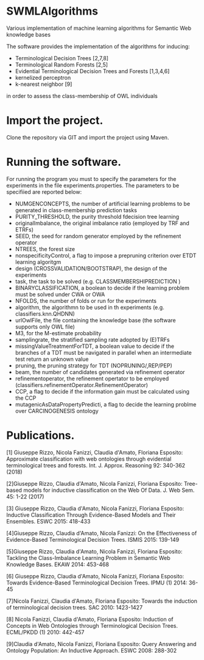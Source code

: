 SWMLAlgorithms
==============

Various implementation of machine learning algorithms for Semantic Web knowledge bases 

The software provides the implementation of the algorithms for inducing:
- Terminological Decision Trees [2,7,8]
- Terminological Random Forests [2,5]
- Evidential Terminological Decision Trees and Forests [1,3,4,6]
- kernelized perceptron 
- k-nearest neighbor [9]

in order to assess the class-membership of OWL individuals

Import the project.
==============

Clone the repository via GIT and import the project using Maven.

Running the software.
==============
For running the program you must to specify the parameters for the experiments in the file experiments.properties. The parameters to be specifiied are reported below:

- NUMGENCONCEPTS, the number of  artificial learning  problems  to be generated  in class-membership prediction tasks 
- PURITY_THRESHOLD, the purity threshold fdecision tree learning
- originalImbalance, the original imbalance ratio  (employed by TRF and ETRFs)
- SEED, the seed for random generator employed by the refinement operator
- NTREES, the forest size
- nonspecificityControl, a flag to impose a prepruning criterion over ETDT learning algoritgm
- design (CROSSVALIDATION/BOOTSTRAP), the design of the experiments
- task, the task to be solved (e.g. CLASSMEMBERSHIPREDICTION )
- BINARYCLASSIFICATION, a boolean to decide if the learning problem must be solved under CWA or OWA
- NFOLDS, the number of folds or run for the experiments
- algorithm, the algorithmn to be used in th experiments (e.g. classifiers.knn.QHDNN)
- urlOwlFile, the file containing the knowledge base (the software supports only  OWL file)
- M3, for the M-estimate probability
- samplingrate, the stratified sampling rate adopted by (E)TRFs 
- missingValueTreatmentForTDT, a boolean value to decide if the branches of a TDT must be navigated in parallel when an intermediate test return an unknown value 
- pruning, the pruning strategy for TDT (NOPRUNING/,REP/PEP)
- beam, the number of candidates generated via refinement operator
- refinementoperator, the refinement opertator to be employed (classifiers.refinementOperator.RefinementOperator)
- CCP, a flag to decide if the information gain must be calculated using the CCP
- mutagenicAsDataPropertyPredicti, a flag to decide the learning problme over CARCINOGENESIS ontology

Publications.
==============
[1] Giuseppe Rizzo, Nicola Fanizzi, Claudia d'Amato, Floriana Esposito:
Approximate classification with web ontologies through evidential terminological trees and forests. Int. J. Approx. Reasoning 92: 340-362 (2018)

[2]Giuseppe Rizzo, Claudia d'Amato, Nicola Fanizzi, Floriana Esposito:
Tree-based models for inductive classification on the Web Of Data. J. Web Sem. 45: 1-22 (2017)

[3] Giuseppe Rizzo, Claudia d'Amato, Nicola Fanizzi, Floriana Esposito:
Inductive Classification Through Evidence-Based Models and Their Ensembles. ESWC 2015: 418-433

[4]Giuseppe Rizzo, Claudia d'Amato, Nicola Fanizzi:
On the Effectiveness of Evidence-Based Terminological Decision Trees. ISMIS 2015: 139-149

[5]Giuseppe Rizzo, Claudia d'Amato, Nicola Fanizzi, Floriana Esposito:
Tackling the Class-Imbalance Learning Problem in Semantic Web Knowledge Bases. EKAW 2014: 453-468

[6] Giuseppe Rizzo, Claudia d'Amato, Nicola Fanizzi, Floriana Esposito:
Towards Evidence-Based Terminological Decision Trees. IPMU (1) 2014: 36-45

[7]Nicola Fanizzi, Claudia d'Amato, Floriana Esposito:
Towards the induction of terminological decision trees. SAC 2010: 1423-1427

[8] Nicola Fanizzi, Claudia d'Amato, Floriana Esposito:
Induction of Concepts in Web Ontologies through Terminological Decision Trees. ECML/PKDD (1) 2010: 442-457

[9]Claudia d'Amato, Nicola Fanizzi, Floriana Esposito:
Query Answering and Ontology Population: An Inductive Approach. ESWC 2008: 288-302



